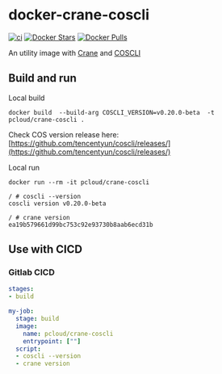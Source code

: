 # docker-crane-coscli

[![ci](https://github.com/quangthe/docker-crane-coscli/actions/workflows/build-docker.yaml/badge.svg)](https://github.com/quangthe/docker-crane-coscli/actions/workflows/build-docker.yaml)
[![Docker Stars](https://img.shields.io/docker/stars/pcloud/crane-coscli.svg?style=flat)](https://hub.docker.com/r/pcloud/crane-coscli/)
[![Docker Pulls](https://img.shields.io/docker/pulls/pcloud/crane-coscli.svg?style=flat)](https://hub.docker.com/r/pcloud/crane-coscli/)

An utility image with [Crane](https://github.com/google/go-containerregistry/blob/main/cmd/crane/doc/crane.md) and [COSCLI](https://www.tencentcloud.com/document/product/436/43249)

## Build and run

Local build
```shell
docker build  --build-arg COSCLI_VERSION=v0.20.0-beta  -t pcloud/crane-coscli .
```

Check COS version release here: [https://github.com/tencentyun/coscli/releases/](https://github.com/tencentyun/coscli/releases/)

Local run
```shell
docker run --rm -it pcloud/crane-coscli
```

```text
/ # coscli --version
coscli version v0.20.0-beta

/ # crane version
ea19b579661d99bc753c92e93730b8aab6ecd31b
```

## Use with CICD

### Gitlab CICD

```yaml
stages:
- build

my-job:
  stage: build
  image:
    name: pcloud/crane-coscli
    entrypoint: [""]
  script:
  - coscli --version
  - crane version
```